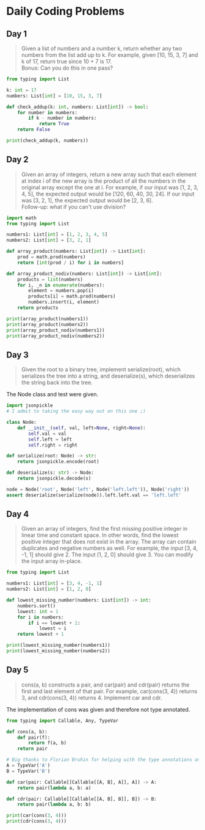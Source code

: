 # Daily Coding Problems

## Day 1
>Given a list of numbers and a number k, return whether any two numbers from the list add up to k.
For example, given [10, 15, 3, 7] and k of 17, return true since 10 + 7 is 17.  
>Bonus: Can you do this in one pass?
```python
from typing import List

k: int = 17
numbers: List[int] = [10, 15, 3, 7]

def check_addup(k: int, numbers: List[int]) -> bool:
    for number in numbers:
        if k - number in numbers:
            return True
    return False

print(check_addup(k, numbers))
```

## Day 2
>Given an array of integers, return a new array such that each element at index i of the new array is the product of all the numbers in the original array except the one at i. For example, if our input was [1, 2, 3, 4, 5], the expected output would be [120, 60, 40, 30, 24]. If our input was [3, 2, 1], the expected output would be [2, 3, 6].  
>Follow-up: what if you can't use division?
```python
import math
from typing import List

numbers1: List[int] = [1, 2, 3, 4, 5]
numbers2: List[int] = [3, 2, 1]

def array_product(numbers: List[int]) -> List[int]:
    prod = math.prod(numbers)
    return [int(prod / i) for i in numbers]

def array_product_nodiv(numbers: List[int]) -> List[int]:
    products = list(numbers)
    for i, _n in enumerate(numbers):
        element = numbers.pop(i)
        products[i] = math.prod(numbers)
        numbers.insert(i, element)
    return products

print(array_product(numbers1))
print(array_product(numbers2))
print(array_product_nodiv(numbers1))
print(array_product_nodiv(numbers2))
```

## Day 3
>Given the root to a binary tree, implement serialize(root), which serializes the tree into a string, and deserialize(s), which deserializes the string back into the tree.  

The Node class and test were given.  
```python
import jsonpickle
# I admit to taking the easy way out on this one ;)

class Node:
    def __init__(self, val, left=None, right=None):
        self.val = val
        self.left = left
        self.right = right

def serialize(root: Node) -> str:
    return jsonpickle.encode(root)

def deserialize(s: str) -> Node:
    return jsonpickle.decode(s)

node = Node('root', Node('left', Node('left.left')), Node('right'))
assert deserialize(serialize(node)).left.left.val == 'left.left'
```

## Day 4
>Given an array of integers, find the first missing positive integer in linear time and constant space. In other words, find the lowest positive integer that does not exist in the array. The array can contain duplicates and negative numbers as well. For example, the input [3, 4, -1, 1] should give 2. The input [1, 2, 0] should give 3. You can modify the input array in-place.  
```python
from typing import List

numbers1: List[int] = [3, 4, -1, 1]
numbers2: List[int] = [1, 2, 0]

def lowest_missing_number(numbers: List[int]) -> int:
    numbers.sort()
    lowest: int = 1
    for i in numbers:
        if i == lowest + 1:
            lowest = i
    return lowest + 1

print(lowest_missing_number(numbers1))
print(lowest_missing_number(numbers2))
```

## Day 5
>cons(a, b) constructs a pair, and car(pair) and cdr(pair) returns the first and last element of that pair. For example, car(cons(3, 4)) returns 3, and cdr(cons(3, 4)) returns 4. Implement car and cdr.  

The implementation of cons was given and therefore not type annotated.
```python
from typing import Callable, Any, TypeVar

def cons(a, b):
    def pair(f):
        return f(a, b)
    return pair

# Big thanks to Florian Bruhin for helping with the type annotations on this one
A = TypeVar('A')
B = TypeVar('B')

def car(pair: Callable[[Callable[[A, B], A]], A]) -> A:
    return pair(lambda a, b: a)

def cdr(pair: Callable[[Callable[[A, B], B]], B]) -> B:
    return pair(lambda a, b: b)

print(car(cons(3, 4)))
print(cdr(cons(3, 4)))
```
